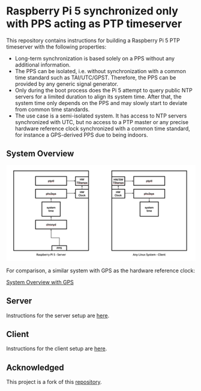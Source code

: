 # Raspberry Pi 5 synchronized only with PPS acting as PTP timeserver

This repository contains instructions for building a Raspberry Pi 5 PTP timeserver with the following properties:

- Long-term synchronization is based solely on a PPS without any additional information.
- The PPS can be isolated, i.e. without synchronization with a common time standard such as TAI/UTC/GPST. Therefore, the PPS can be provided by any generic signal generator.
- Only during the boot process does the Pi 5 attempt to query public NTP servers for a limited duration to align its system time. After that, the system time only depends on the PPS and may slowly start to deviate from common time standards.
- The use case is a semi-isolated system. It has access to NTP servers synchronized with UTC, but no access to a PTP master or any precise hardware reference clock synchronized with a common time standard, for instance a GPS-derived PPS due to being indoors. 

## System Overview

![System Overview](docs/system.png "System Overview")

For comparison, a similar system with GPS as the hardware reference clock:

[System Overview with GPS](https://github.com/parlaynu/pi5-timeserver-gps-pps/blob/main/docs/system.png)

## Server

Instructions for the server setup are [here](docs/server.md).

## Client

Instructions for the client setup are [here](docs/client.md).

## Acknowledged

This project is a fork of this [repository](https://github.com/parlaynu/pi5-timeserver-gps-pps).
